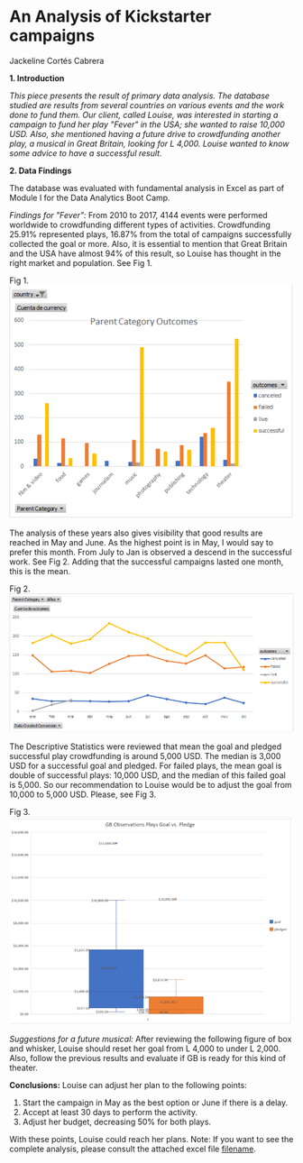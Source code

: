 # An Analysis of Kickstarter campaigns
Jackeline Cortés Cabrera

**1. Introduction**

_This piece presents the result of primary data analysis. The database studied are results from several countries on various events and the work done to fund them. Our client, called Louise, was interested in starting a campaign to fund her play "Fever" in the USA; she wanted to raise 10,000 USD. Also, she mentioned having a future drive to crowdfunding another play, a musical in Great Britain, looking for L 4,000. Louise wanted to know some advice to have a successful result._

**2. Data Findings**

The database was evaluated with fundamental analysis in Excel as part of Module I for the Data Analytics Boot Camp. 

_Findings for "Fever":_
From 2010 to 2017, 4144 events were performed worldwide to crowdfunding different types of activities. Crowdfunding 25.91% represented plays, 16.87% from the total of campaigns successfully collected the goal or more. Also, it is essential to mention that Great Britain and the USA have almost 94% of this result, so Louise has thought in the right market and population. See Fig 1.

Fig 1.
![image_name](https://github.com/JackieCortes/kickstarter-analysis/blob/main/Fig1_ParentCategoryOutocome.png)

The analysis of these years also gives visibility that good results are reached in May and June. As the highest point is in May, I would say to prefer this month. From July to Jan is observed a descend in the successful work. See Fig 2.
Adding that the successful campaigns lasted one month, this is the mean. 

Fig 2.
![image_name](https://github.com/JackieCortes/kickstarter-analysis/blob/main/Fig2_Outcomes_Based_on_Launched_Date.png)

The Descriptive Statistics were reviewed that mean the goal and pledged successful play crowdfunding is around 5,000 USD. The median is 3,000 USD for a successful goal and pledged. For failed plays, the mean goal is double of successful plays: 10,000 USD, and the median of this failed goal is 5,000. So our recommendation to Louise would be to adjust the goal from 10,000 to 5,000 USD. Please, see Fig 3.

Fig 3.
![image_name](https://github.com/JackieCortes/kickstarter-analysis/blob/main/Fig3_GB_Results.png)

_Suggestions for a future musical:_
After reviewing the following figure of box and whisker, Louise should reset her goal from L 4,000 to under L 2,000. Also, follow the previous results and evaluate if GB is ready for this kind of theater. 

**Conclusions:**
Louise can adjust her plan to the following points:
  1.	Start the campaign in May as the best option or June if there is a delay. 
  2.	Accept at least 30 days to perform the activity.
  3.	Adjust her budget, decreasing 50% for both plays.

With these points, Louise could reach her plans. 
Note: If you want to see the complete analysis, please consult  the attached excel file [filename](https://github.com/JackieCortes/kickstarter-analysis/blob/main/data-1-1-3-StarterBook.xlsx).

